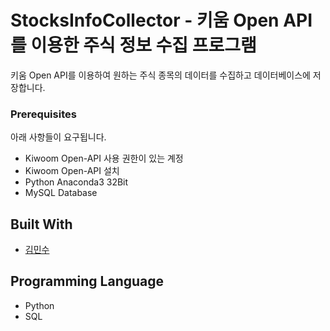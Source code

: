 # StocksInfoCollector - 키움 Open API를 이용한 주식 정보 수집 프로그램

키움 Open API를 이용하여 원하는 주식 종목의 데이터를 수집하고 데이터베이스에 저장합니다.

### Prerequisites

아래 사항들이 요구됩니다.

* Kiwoom Open-API 사용 권한이 있는 계정
* Kiwoom Open-API 설치
* Python Anaconda3 32Bit
* MySQL Database 

## Built With

* [김민수](https://github.com/Rush-K)

## Programming Language

* Python
* SQL